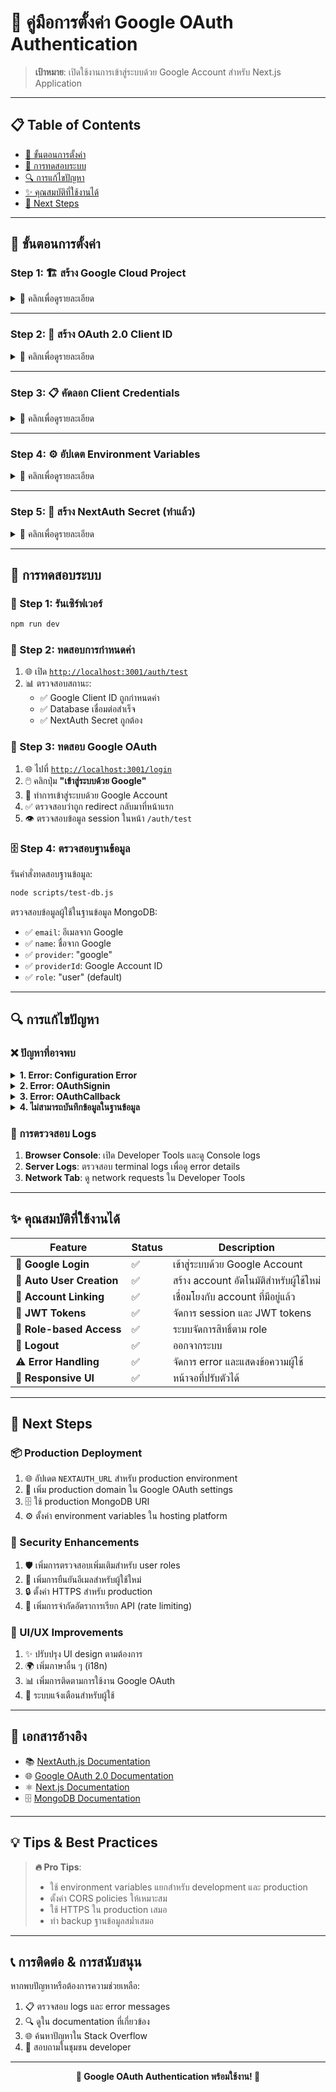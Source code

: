 # 🚀 คู่มือการตั้งค่า Google OAuth Authentication

> **เป้าหมาย**: เปิดใช้งานการเข้าสู่ระบบด้วย Google Account สำหรับ Next.js Application

---

## 📋 Table of Contents

- [🔧 ขั้นตอนการตั้งค่า](#-ขั้นตอนการตั้งค่า)
- [🧪 การทดสอบระบบ](#-การทดสอบระบบ)
- [🔍 การแก้ไขปัญหา](#-การแก้ไขปัญหา)
- [✨ คุณสมบัติที่ใช้งานได้](#-คุณสมบัติที่ใช้งานได้)
- [🚀 Next Steps](#-next-steps)

---

## 🔧 ขั้นตอนการตั้งค่า

### **Step 1: 🏗️ สร้าง Google Cloud Project**

<details>
<summary>📖 คลิกเพื่อดูรายละเอียด</summary>

1. 🌐 ไปที่ [**Google Cloud Console**](https://console.cloud.google.com/)
2. 📁 **สร้างโปรเจกต์ใหม่** หรือเลือกโปรเจกต์ที่มีอยู่
3. ⚙️ เปิดใช้งาน **Google Identity API** หรือ **Google+ API**
   - ไปที่ "APIs & Services" > "Library"
   - ค้นหา "Google Identity" หรือ "Google+"
   - คลิก "Enable"

</details>

---

### **Step 2: 🔑 สร้าง OAuth 2.0 Client ID**

<details>
<summary>📖 คลิกเพื่อดูรายละเอียด</summary>

1. 🔐 ไปที่ **"APIs & Services"** > **"Credentials"**
2. ➕ คลิก **"+ CREATE CREDENTIALS"** > **"OAuth client ID"**
3. 🌐 เลือก **"Web application"**
4. 📝 ตั้งชื่อ Application (เช่น "My Next.js App")

#### **🔗 Authorized JavaScript Origins**
```
http://localhost:3000
http://localhost:3001
https://your-production-domain.com (ถ้ามี)
```

#### **↩️ Authorized Redirect URIs**
```
http://localhost:3000/api/auth/callback/google
http://localhost:3001/api/auth/callback/google
https://your-production-domain.com/api/auth/callback/google
```

> ⚠️ **สำคัญ**: ตรวจสอบให้แน่ใจว่า redirect URI ถูกต้องตาม port ที่ใช้งาน

</details>

---

### **Step 3: 📋 คัดลอก Client Credentials**

<details>
<summary>📖 คลิกเพื่อดูรายละเอียด</summary>

หลังจากสร้าง OAuth client ID สำเร็จ คุณจะได้รับ:

| Field | Description | Usage |
|-------|-------------|-------|
| 🆔 **Client ID** | รหัส ID สาธารณะ | ใช้สำหรับ `GOOGLE_CLIENT_ID` |
| 🔐 **Client Secret** | รหัสลับ | ใช้สำหรับ `GOOGLE_CLIENT_SECRET` |

> 🔒 **ข้อควรระวัง**: Client Secret เป็นข้อมูลลับ ห้ามเปิดเผยสาธารณะ

</details>

---

### **Step 4: ⚙️ อัปเดต Environment Variables**

<details>
<summary>📖 คลิกเพื่อดูรายละเอียด</summary>

📝 **แก้ไขไฟล์ `.env.local` ในโปรเจกต์:**

```bash
# 🗄️ Database Configuration
MONGODB_URI=mongodb+srv://web:numvarnSc28152456@cluster0.1nhwnyf.mongodb.net/todolist?retryWrites=true&w=majority&appName=Cluster0

# 🔐 NextAuth Configuration
NEXTAUTH_SECRET=5SDubzIncg4Ci4YvBbooUFp+tM+MCwV7/Lh5jBl40FM=
NEXTAUTH_URL=http://localhost:3001

# 🌐 Google OAuth Configuration
GOOGLE_CLIENT_ID=your_actual_google_client_id_here
GOOGLE_CLIENT_SECRET=your_actual_google_client_secret_here
```

> 🔄 **แทนที่**: `your_actual_google_client_id_here` และ `your_actual_google_client_secret_here` ด้วยค่าจริงจาก Google Cloud Console

</details>

---

### **Step 5: 🔐 สร้าง NextAuth Secret (ทำแล้ว)**

<details>
<summary>📖 คลิกเพื่อดูรายละเอียด</summary>

✅ **NextAuth Secret ได้ถูกสร้างแล้ว**

หากต้องการสร้างใหม่:
```bash
openssl rand -base64 32
```

แล้วนำค่าที่ได้มาแทนที่ในไฟล์ `.env.local`

</details>

---

## 🧪 การทดสอบระบบ

### **🔄 Step 1: รันเซิร์ฟเวอร์**

```bash
npm run dev
```

### **🎯 Step 2: ทดสอบการกำหนดค่า**

1. 🌐 เปิด [`http://localhost:3001/auth/test`](http://localhost:3001/auth/test)
2. 📊 ตรวจสอบสถานะ:
   - ✅ Google Client ID ถูกกำหนดค่า
   - ✅ Database เชื่อมต่อสำเร็จ
   - ✅ NextAuth Secret ถูกต้อง

### **🔑 Step 3: ทดสอบ Google OAuth**

1. 🌐 ไปที่ [`http://localhost:3001/login`](http://localhost:3001/login)
2. 🖱️ คลิกปุ่ม **"เข้าสู่ระบบด้วย Google"**
3. 👤 ทำการเข้าสู่ระบบด้วย Google Account
4. ✅ ตรวจสอบว่าถูก redirect กลับมาที่หน้าแรก
5. 👁️ ตรวจสอบข้อมูล session ในหน้า `/auth/test`

### **🗄️ Step 4: ตรวจสอบฐานข้อมูล**

รันคำสั่งทดสอบฐานข้อมูล:
```bash
node scripts/test-db.js
```

ตรวจสอบข้อมูลผู้ใช้ในฐานข้อมูล MongoDB:
- ✅ `email`: อีเมลจาก Google
- ✅ `name`: ชื่อจาก Google
- ✅ `provider`: "google"
- ✅ `providerId`: Google Account ID
- ✅ `role`: "user" (default)

---

## 🔍 การแก้ไขปัญหา

### **❌ ปัญหาที่อาจพบ**

<details>
<summary><b>1. Error: Configuration Error</b></summary>

**สาเหตุ**: ไม่ได้ตั้งค่า Google credentials

**วิธีแก้**:
- ✅ ตรวจสอบว่า `GOOGLE_CLIENT_ID` และ `GOOGLE_CLIENT_SECRET` ถูกตั้งค่าแล้ว
- ✅ ตรวจสอบว่า OAuth client ID ใน Google Cloud Console ถูกตั้งค่า redirect URIs ถูกต้อง

</details>

<details>
<summary><b>2. Error: OAuthSignin</b></summary>

**สาเหตุ**: ปัญหาในการเข้าสู่ระบบ Google

**วิธีแก้**:
- ✅ ตรวจสอบ redirect URI ใน Google Cloud Console
- ✅ ตรวจสอบว่า Google Identity API เปิดใช้งานแล้ว
- ✅ ลองใช้ Incognito/Private browsing mode

</details>

<details>
<summary><b>3. Error: OAuthCallback</b></summary>

**สาเหตุ**: ปัญหาในการรับ callback จาก Google

**วิธีแก้**:
- ✅ ตรวจสอบ `NEXTAUTH_URL` ใน .env.local
- ✅ ตรวจสอบ `NEXTAUTH_SECRET`
- ✅ ตรวจสอบว่า redirect URI ตรงกัน

</details>

<details>
<summary><b>4. ไม่สามารถบันทึกข้อมูลในฐานข้อมูล</b></summary>

**สาเหตุ**: ปัญหาการเชื่อมต่อฐานข้อมูล

**วิธีแก้**:
- ✅ ตรวจสอบการเชื่อมต่อ MongoDB
- ✅ รันคำสั่ง `node scripts/test-db.js`
- ✅ ตรวจสอบ User model schema

</details>

### **🔧 การตรวจสอบ Logs**

1. **Browser Console**: เปิด Developer Tools และดู Console logs
2. **Server Logs**: ตรวจสอบ terminal logs เพื่อดู error details
3. **Network Tab**: ดู network requests ใน Developer Tools

---

## ✨ คุณสมบัติที่ใช้งานได้

| Feature | Status | Description |
|---------|--------|-------------|
| 🔑 **Google Login** | ✅ | เข้าสู่ระบบด้วย Google Account |
| 👤 **Auto User Creation** | ✅ | สร้าง account อัตโนมัติสำหรับผู้ใช้ใหม่ |
| 🔗 **Account Linking** | ✅ | เชื่อมโยงกับ account ที่มีอยู่แล้ว |
| 🎫 **JWT Tokens** | ✅ | จัดการ session และ JWT tokens |
| 👮 **Role-based Access** | ✅ | ระบบจัดการสิทธิ์ตาม role |
| 🚪 **Logout** | ✅ | ออกจากระบบ |
| ⚠️ **Error Handling** | ✅ | จัดการ error และแสดงข้อความผู้ใช้ |
| 📱 **Responsive UI** | ✅ | หน้าจอที่ปรับตัวได้ |

---

## 🚀 Next Steps

### **📦 Production Deployment**

1. 🌐 อัปเดต `NEXTAUTH_URL` สำหรับ production environment
2. 🔧 เพิ่ม production domain ใน Google OAuth settings
3. 🗄️ ใช้ production MongoDB URI
4. ⚙️ ตั้งค่า environment variables ใน hosting platform

### **🔐 Security Enhancements**

1. 🛡️ เพิ่มการตรวจสอบเพิ่มเติมสำหรับ user roles
2. 📧 เพิ่มการยืนยันอีเมลสำหรับผู้ใช้ใหม่
3. 🔒 ตั้งค่า HTTPS สำหรับ production
4. 🎯 เพิ่มการจำกัดอัตราการเรียก API (rate limiting)

### **🎨 UI/UX Improvements**

1. ✨ ปรับปรุง UI design ตามต้องการ
2. 🌍 เพิ่มภาษาอื่น ๆ (i18n)
3. 📊 เพิ่มการติดตามการใช้งาน Google OAuth
4. 🔔 ระบบแจ้งเตือนสำหรับผู้ใช้

---

## 📖 เอกสารอ้างอิง

- 📚 [NextAuth.js Documentation](https://next-auth.js.org/)
- 🌐 [Google OAuth 2.0 Documentation](https://developers.google.com/identity/protocols/oauth2)
- ⚛️ [Next.js Documentation](https://nextjs.org/docs)
- 🗄️ [MongoDB Documentation](https://docs.mongodb.com/)

---

## 💡 Tips & Best Practices

> **🔥 Pro Tips**:
> - ใช้ environment variables แยกสำหรับ development และ production
> - ตั้งค่า CORS policies ให้เหมาะสม
> - ใช้ HTTPS ใน production เสมอ
> - ทำ backup ฐานข้อมูลสม่ำเสมอ

---

## 📞 การติดต่อ & การสนับสนุน

หากพบปัญหาหรือต้องการความช่วยเหลือ:

1. 📋 ตรวจสอบ logs และ error messages
2. 🔍 ดูใน documentation ที่เกี่ยวข้อง
3. 🌐 ค้นหาปัญหาใน Stack Overflow
4. 💬 สอบถามในชุมชน developer

---

<div align="center">

**🎉 Google OAuth Authentication พร้อมใช้งาน! 🎉**

</div>